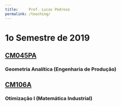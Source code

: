 ```yaml
---
title:     Prof. Lucas Pedroso
permalink: /teaching/
---
```


# 1o Semestre de 2019

## [CM045PA](./CM045PA/)
### Geometria Analítica (Engenharia de Produção)

## [CM106A](./CM106A/)
### Otimização I (Matemática Industrial)
